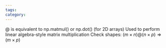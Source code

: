 ```yaml
---
tags: 
category: 
---
```



@ is equivalent to np.matmul() or np.dot() (for 2D arrays)
Used to perform linear algebra-style matrix multiplication
Check shapes: $(m \times n) @ (n \times p) \Rightarrow (m \times p)$

